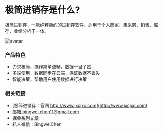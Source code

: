 # 极简进销存是什么?
极简进销存，一款纯粹简约的进销存软件，适用于个人商家，集采购、销售、库存、业绩分析于一体。

![avatar](../_media/screenshot/工作台.png)

### 产品特色
- 力求极简，操作简单流畅，数据一目了然
- 多端使用，数据同步在云端，保证数据不丢失
- 智能决策，帮助用户使用数据进行决策

### 相关链接
- [极简进销存：官网 http://www.jxcjxc.com](http://www.jxcjxc.com)
- [邮箱 bingwei.chen11@gmail.com](bingwei.chen11@gmail.com)
- [掘金系列文章](https://juejin.cn/user/2735240659599783/posts)
- 私人微信：BingweiChen





<!--
# 极简进销存用户指南

## 概况
极简进销存，一款纯粹简约的进销存软件。

## 使用场景
产品适用于个人商家，如小型的连锁经销商或是一家店铺的经营者，零售批发均可。

- 低压电气
- 五金工具
- 汽车配件
- 数码家电
- 烟酒百货
- 母婴用品 


## 产品优势
- 力求极简，操作简单流畅，数据一目了然
- 多端使用，数据同步在云端，保证数据不丢失
- 智能决策，帮助用户使用数据进行决策

## 功能模块
进销存必备功能
- 商品管理：商品建档，商品导入导出
- 库存管理：库存状况查询，及时、准确掌握商品的实际情况
- 进销开单：方便快捷的开单流程
- 往来对账：精确跟踪客户的往来账务
- 统计分析：快速查看经营状况，给出经营建议

全部功能
- 商品管理：商品导入，商品导出，商品查询，商品多规格批量新增，自动货号
- 人员管理：员工管理，角色管理，权限管理
- 采购管理：采购单，采购退货单，供应商管理，供应商导入导出，智能采购
- 销售管理：销售单，销售退货单，客户管理，客户导入导出
- 库存管理：仓库管理，库存管理，库存盘点单，库存调拨单
- 财务管理：结算账户管理，财务流水，客户对账，记账管理
- 统计分析：销售报表，盘点报表
- 系统管理：系统设置，公司公开主页设置，打印设置，操作日志

## 收费模式
采用订阅模式，一个月30元，半年150元，1年280元。

注册即可获得1年免费使用时间。

## 其他资源
系列文章：
- [极简进销存：1. 个人商家的进销存软件](https://juejin.cn/post/6940264590722727943)
- [极简进销存：2. 寻找合伙人](https://juejin.cn/post/6940581572726751245)
- [极简进销存：3. 用户指南](https://juejin.cn/post/6947925260171739167)
- [极简进销存：4. 需求征集，问题收集](https://juejin.cn/post/6947924492597329933)
- 智能补货

相关链接
- [极简进销存：官网 http://www.jxcjxc.com](http://www.jxcjxc.com)
- [邮箱 bingwei.chen11@gmail.com](bingwei.chen11@gmail.com)
- 私人微信：BingweiChen

-->